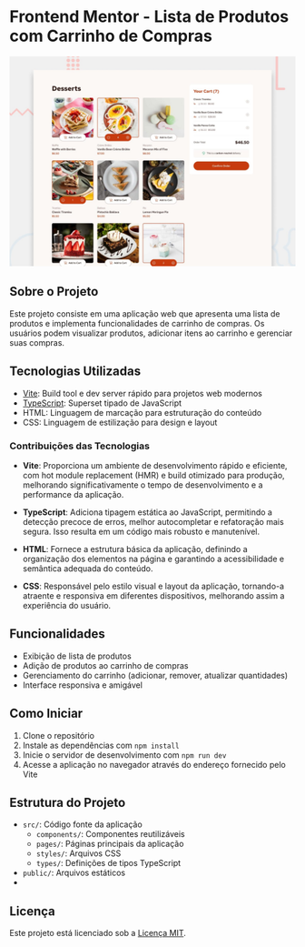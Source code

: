 # Frontend Mentor - Lista de Produtos com Carrinho de Compras

![Design preview for the Product list with cart coding challenge](./preview.jpg)

## Sobre o Projeto

Este projeto consiste em uma aplicação web que apresenta uma lista de produtos e implementa funcionalidades de carrinho de compras. Os usuários podem visualizar produtos, adicionar itens ao carrinho e gerenciar suas compras.

## Tecnologias Utilizadas

- [Vite](https://vitejs.dev/): Build tool e dev server rápido para projetos web modernos
- [TypeScript](https://www.typescriptlang.org/): Superset tipado de JavaScript
- HTML: Linguagem de marcação para estruturação do conteúdo
- CSS: Linguagem de estilização para design e layout

### Contribuições das Tecnologias

- **Vite**: Proporciona um ambiente de desenvolvimento rápido e eficiente, com hot module replacement (HMR) e build otimizado para produção, melhorando significativamente o tempo de desenvolvimento e a performance da aplicação.

- **TypeScript**: Adiciona tipagem estática ao JavaScript, permitindo a detecção precoce de erros, melhor autocompletar e refatoração mais segura. Isso resulta em um código mais robusto e manutenível.

- **HTML**: Fornece a estrutura básica da aplicação, definindo a organização dos elementos na página e garantindo a acessibilidade e semântica adequada do conteúdo.

- **CSS**: Responsável pelo estilo visual e layout da aplicação, tornando-a atraente e responsiva em diferentes dispositivos, melhorando assim a experiência do usuário.

## Funcionalidades

- Exibição de lista de produtos
- Adição de produtos ao carrinho de compras
- Gerenciamento do carrinho (adicionar, remover, atualizar quantidades)
- Interface responsiva e amigável

## Como Iniciar

1. Clone o repositório
2. Instale as dependências com `npm install`
3. Inicie o servidor de desenvolvimento com `npm run dev`
4. Acesse a aplicação no navegador através do endereço fornecido pelo Vite

## Estrutura do Projeto

- `src/`: Código fonte da aplicação
  - `components/`: Componentes reutilizáveis
  - `pages/`: Páginas principais da aplicação
  - `styles/`: Arquivos CSS
  - `types/`: Definições de tipos TypeScript
- `public/`: Arquivos estáticos
- 

## Licença

Este projeto está licenciado sob a [Licença MIT](LICENSE).
